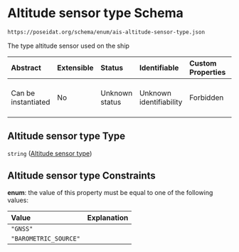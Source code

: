 # Altitude sensor type Schema

```txt
https://poseidat.org/schema/enum/ais-altitude-sensor-type.json
```

The type altitude sensor used on the ship

| Abstract            | Extensible | Status         | Identifiable            | Custom Properties | Additional Properties | Access Restrictions | Defined In                                                                                         |
| :------------------ | :--------- | :------------- | :---------------------- | :---------------- | :-------------------- | :------------------ | :------------------------------------------------------------------------------------------------- |
| Can be instantiated | No         | Unknown status | Unknown identifiability | Forbidden         | Allowed               | none                | [ais-altitude-sensor-type.json](schemas/enum/ais-altitude-sensor-type.json "open original schema") |

## Altitude sensor type Type

`string` ([Altitude sensor type](ais-altitude-sensor-type.md))

## Altitude sensor type Constraints

**enum**: the value of this property must be equal to one of the following values:

| Value                 | Explanation |
| :-------------------- | :---------- |
| `"GNSS"`              |             |
| `"BAROMETRIC_SOURCE"` |             |
